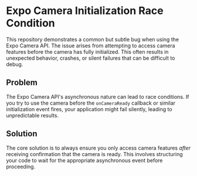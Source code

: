 # Expo Camera Initialization Race Condition

This repository demonstrates a common but subtle bug when using the Expo Camera API. The issue arises from attempting to access camera features before the camera has fully initialized. This often results in unexpected behavior, crashes, or silent failures that can be difficult to debug.

## Problem

The Expo Camera API's asynchronous nature can lead to race conditions. If you try to use the camera before the `onCameraReady` callback or similar initialization event fires, your application might fail silently, leading to unpredictable results.

## Solution

The core solution is to always ensure you only access camera features *after* receiving confirmation that the camera is ready.  This involves structuring your code to wait for the appropriate asynchronous event before proceeding.